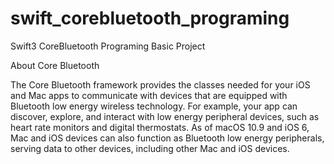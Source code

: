 # swift_corebluetooth_programing
Swift3 CoreBluetooth Programing Basic Project

About Core Bluetooth

The Core Bluetooth framework provides the classes needed for your iOS and Mac apps to communicate with devices that are equipped with Bluetooth low energy wireless technology. For example, your app can discover, explore, and interact with low energy peripheral devices, such as heart rate monitors and digital thermostats. As of macOS 10.9 and iOS 6, Mac and iOS devices can also function as Bluetooth low energy peripherals, serving data to other devices, including other Mac and iOS devices.

